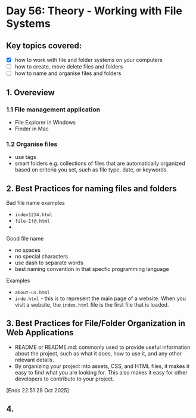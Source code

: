 # Day 56: Theory - Working with File Systems

## Key topics covered:
- [x] how to work with file and folder systems on your computers
- [ ] how to create, move delete files and folders
- [ ] how to name and organise files and folders

## 1. Overeview
### 1.1 File management application
- File Explorer in Windows
- Finder in Mac

### 1.2 Organise files
- use tags
- smart folders e.g. collections of files that are automatically organized based on criteria you set, such as file type, date, or keywords.

## 2. Best Practices for naming files and folders
Bad file name examples
- `index1234.html`
- `file-1!@.html`
- 

Good file name
- no spaces
- no special characters
- use dash to separate words
- best naming convention in that specfic programming language

Examples
- `about-us.html`
- `inde.html` - this is to represent the main page of a website. When you visit a website, the `index.html` file is the first file that is loaded.

## 3. Best Practices for File/Folder Organization in Web Applications
- README or README.md: commonly used to provide useful information about the project, such as what it does, how to use it, and any other relevant details.
- By organizing your project into assets, CSS, and HTML files, it makes it easy to find what you are looking for. This also makes it easy for other developers to contribute to your project.

[Ends 22:51 28 Oct 2025]
## 4. 
